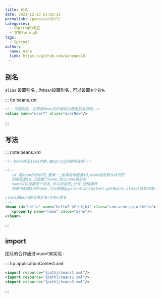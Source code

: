 ```yaml
---
title: 别名
date: 2021-12-13 21:01:15
permalink: /pages/acd1c7/
categories:
  - 《Spring5》笔记
  - 掌握Spring5
tags:
  - Spring5
author:
  name: Ashe
  link: https://github.com/asheone18
---
```


## 别名

`alias` 设置别名 , 为`bean`设置别名 , 可以设置`多个别名`

::: tip beans.xml
```xml
<!--设置别名：在获取Bean的时候可以使用别名获取-->
<alias name="userT" alias="userNew"/>
```
:::

## 写法

::: note beans.xml
```xml
<!--bean就是java对象,由Spring创建和管理-->

<!--
   id 是bean的标识符,要唯一,如果没有配置id,name就是默认标识符
   如果配置id,又配置了name,那么name是别名
   name可以设置多个别名,可以用逗号,分号,空格隔开
   如果不配置id和name,可以根据applicationContext.getBean(.class)获取对象;

class是bean的全限定名=包名+类名
-->
<bean id="hello" name="hello2 h2,h3;h4" class="com.ashe.pojo.Hello">
   <property name="name" value="ashe"/>
</bean>
```
:::

## import
团队的合作通过import来实现 .

::: tip applicationContest.xml
```xml
<import resource="{path}/beans1.xml"/>
<import resource="{path}/beans2.xml"/>
<import resource="{path}/beans3.xml"/>
```
:::
